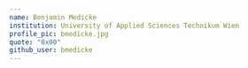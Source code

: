 ```yaml
---
name: Benjamin Medicke
institution: University of Applied Sciences Technikum Wien
profile_pic: bmedicke.jpg
quote: "0x00"
github_user: bmedicke
---
```

